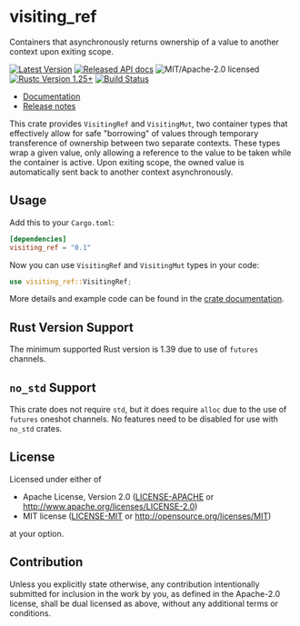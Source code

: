 visiting_ref
============

Containers that asynchronously returns ownership of a value to another context upon exiting
scope.

[![Latest Version](https://img.shields.io/crates/v/visiting_ref.svg)](https://crates.io/crates/visiting_ref)
[![Released API docs](https://docs.rs/visiting_ref/badge.svg)](https://docs.rs/visiting_ref)
![MIT/Apache-2.0 licensed](https://img.shields.io/crates/l/visiting_ref.svg)
[![Rustc Version 1.25+](https://img.shields.io/badge/rustc-1.39+-lightgray.svg)](https://blog.rust-lang.org/2019/11/07/Rust-1.39.0.html)
[![Build Status](https://travis-ci.org/okready/visiting_ref.svg?branch=master)](https://travis-ci.org/okready/visiting_ref)

- [Documentation](https://docs.rs/scratchpad)
- [Release notes](https://github.com/okready/scratchpad/releases)

This crate provides `VisitingRef` and `VisitingMut`, two container types that effectively
allow for safe "borrowing" of values through temporary transference of ownership between two
separate contexts. These types wrap a given value, only allowing a reference to the value to be
taken while the container is active. Upon exiting scope, the owned value is automatically sent
back to another context asynchronously.

## Usage

Add this to your `Cargo.toml`:

```toml
[dependencies]
visiting_ref = "0.1"
```

Now you can use `VisitingRef` and `VisitingMut` types in your code:

```rust
use visiting_ref::VisitingRef;
```

More details and example code can be found in the [crate
documentation](https://docs.rs/visiting_ref).

## Rust Version Support

The minimum supported Rust version is 1.39 due to use of `futures` channels.

## `no_std` Support

This crate does not require `std`, but it does require `alloc` due to the use of `futures` oneshot
channels. No features need to be disabled for use with `no_std` crates.

## License

Licensed under either of

 * Apache License, Version 2.0
   ([LICENSE-APACHE](LICENSE-APACHE) or http://www.apache.org/licenses/LICENSE-2.0)
 * MIT license
   ([LICENSE-MIT](LICENSE-MIT) or http://opensource.org/licenses/MIT)

at your option.

## Contribution

Unless you explicitly state otherwise, any contribution intentionally submitted
for inclusion in the work by you, as defined in the Apache-2.0 license, shall be
dual licensed as above, without any additional terms or conditions.
